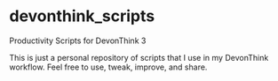 # devonthink_scripts
Productivity Scripts for DevonThink 3

This is just a personal repository of scripts that I use in my DevonThink workflow. Feel free to use, tweak, improve, and share. 
